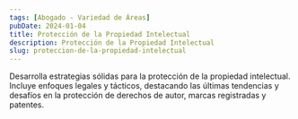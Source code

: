 ```yaml
---
tags: [Abogado - Variedad de Áreas]
pubDate: 2024-01-04
title: Protección de la Propiedad Intelectual
description: Protección de la Propiedad Intelectual
slug: proteccion-de-la-propiedad-intelectual
---
```


Desarrolla estrategias sólidas para la protección de la propiedad intelectual. Incluye enfoques legales y tácticos, destacando las últimas tendencias y desafíos en la protección de derechos de autor, marcas registradas y patentes.